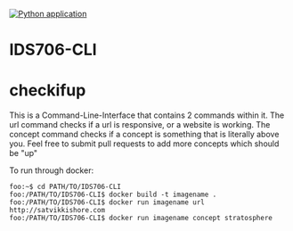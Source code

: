 [![Python application](https://github.com/satvikk/IDS706-CLI/actions/workflows/python-app.yml/badge.svg?branch=main)](https://github.com/satvikk/IDS706-CLI/actions/workflows/python-app.yml)

# IDS706-CLI  

# checkifup  

This is a Command-Line-Interface that contains 2 commands within it. The url command checks if a url is responsive, or a website is working. The concept command checks if a concept is something that is literally above you. Feel free to submit pull requests to add more concepts which should be "up"

To run through docker:

```console
foo:~$ cd PATH/TO/IDS706-CLI
foo:/PATH/TO/IDS706-CLI$ docker build -t imagename .
foo:/PATH/TO/IDS706-CLI$ docker run imagename url http://satvikkishore.com
foo:/PATH/TO/IDS706-CLI$ docker run imagename concept stratosphere
```
